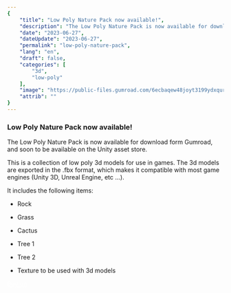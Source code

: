 ```yaml
---
{
    "title": "Low Poly Nature Pack now available!",
    "description": "The Low Poly Nature Pack is now available for download form Gumroad, and soon to be available on the Unity asset store.",
    "date": "2023-06-27",
    "dateUpdate": "2023-06-27",
    "permalink": "low-poly-nature-pack",
    "lang": "en",
    "draft": false,
    "categories": [
        "3d",
        "low-poly"
    ],
    "image": "https://public-files.gumroad.com/6ecbaqew48joyt3199ydxqurxbau",
    "attrib": ""
}
---
```


### Low Poly Nature Pack now available!

The Low Poly Nature Pack is now available for download form Gumroad, and soon to be available on the Unity asset store.

This is a collection of low poly 3d models for use in games. The 3d models are exported in the .fbx format, which makes it compatible with most game engines (Unity 3D, Unreal Engine, etc ...).

It includes the following items:

- Rock

- Grass

- Cactus

- Tree 1

- Tree 2

- Texture to be used with 3d models

<style>
    .gumroad-button {
        color: #fff !important;
    }
</style>

<script src="https://gumroad.com/js/gumroad.js"></script>
<a class="gumroad-button" href="https://chrisdaletweets.gumroad.com/l/iasqay" data-gumroad-overlay-checkout="true">Buy on</a>
